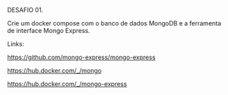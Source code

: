 DESAFIO 01.

Crie um docker compose com o banco de dados MongoDB e a ferramenta de interface Mongo Express.

Links:

https://github.com/mongo-express/mongo-express

https://hub.docker.com/_/mongo

https://hub.docker.com/_/mongo-express
